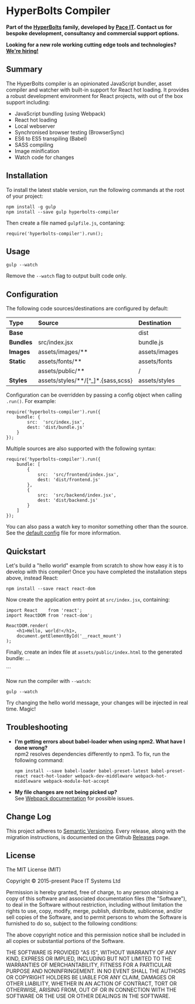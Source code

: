 # HyperBolts Compiler
**Part of the [HyperBolts](https://hyperbolts.io) family, developed by [Pace IT](https://www.paceit.co.uk). Contact us for bespoke development, consultancy and commercial support options.**

**Looking for a new role working cutting edge tools and technologies? [We're hiring!](https://www.paceit.co.uk/contact/developer-jobs)**

## Summary
The HyperBolts compiler is an opinionated JavaScript bundler, asset compiler and watcher with built-in support for React hot loading. It provides a robust development environment for React projects, with out of the box support including:

- JavaScript bundling (using Webpack)
- React hot loading
- Local webserver
- Synchronised browser testing (BrowserSync)
- ES6 to ES5 transpiling (Babel)
- SASS compiling
- Image minification
- Watch code for changes

## Installation
To install the latest stable version, run the following commands at the root of your project:

```
npm install -g gulp
npm install --save gulp hyperbolts-compiler
```

Then create a file named `gulpfile.js`, contaning:

```
require('hyperbolts-compiler').run();
```

## Usage
```
gulp --watch
```

Remove the `--watch` flag to output built code only.

## Configuration
The following code sources/destinations are configured by default:

| Type        | Source                             | Destination
|:----        |:------                             |:-----------
| **Base**    |                                    | dist
| **Bundles** | src/index.jsx                      | bundle.js
| **Images**  | assets/images/**                   | assets/images
| **Static**  | assets/fonts/**                    | assets/fonts
|             | assets/public/**                   | /
| **Styles**  | assets/styles/**/[^_]*.{sass,scss} | assets/styles

Configuration can be overridden by passing a config object when calling `.run()`. For example:

```
require('hyperbolts-compiler').run({
    bundle: {
        src:  'src/index.jsx',
        dest: 'dist/bundle.js'
    }
});
```

Multiple sources are also supported with the following syntax:

```
require('hyperbolts-compiler').run({
    bundle: [
        {
            src:  'src/frontend/index.jsx',
            dest: 'dist/frontend.js'
        },
        {
            src:  'src/backend/index.jsx',
            dest: 'dist/backend.js'
        }
    ]
});
```

You can also pass a watch key to monitor something other than the source. See the [default config](https://github.com/hyperbolts/compiler/blob/master/src/config.js) file for more information.

## Quickstart
Let's build a "hello world" example from scratch to show how easy it is to develop with this compiler! Once you have completed the installation steps above, instead React:

```
npm install --save react react-dom
```

Now create the application entry point at `src/index.jsx`, containing:

```
import React    from 'react';
import ReactDOM from 'react-dom';

ReactDOM.render(
    <h1>Hello, world!</h1>,
    document.getElementById('__react_mount')
);
```

Finally, create an index file at `assets/public/index.html` to the generated bundle:
...

<!DOCTYPE html>
<html>
    <body>
        <div id="__react_mount" />
        <script src="bundle.js"></script>
    </body>
</html>
```

Now run the compiler with `--watch`:

```
gulp --watch
```

Try changing the hello world message, your changes will be injected in real time. Magic!

## Troubleshooting
- **I'm getting errors about babel-loader when using npm2. What have I done wrong?**  
npm2 resolves dependencies differently to npm3. To fix, run the following command:

  ```
  npm install --save babel-loader babel-preset-latest babel-preset-react react-hot-loader webpack-dev-middleware webpack-hot-middleware webpack-module-hot-accept
  ```

- **My file changes are not being picked up?**  
See [Webpack documentation](https://webpack.github.io/docs/troubleshooting.html#watching) for possible issues.

## Change Log
This project adheres to [Semantic Versioning](http://semver.org/). Every release, along with the migration instructions, is documented on the Github [Releases](https://github.com/hyperbolts/compiler/releases) page.

## License
The MIT License (MIT)

Copyright © 2015-present Pace IT Systems Ltd

Permission is hereby granted, free of charge, to any person obtaining a copy
of this software and associated documentation files (the "Software"), to deal
in the Software without restriction, including without limitation the rights
to use, copy, modify, merge, publish, distribute, sublicense, and/or sell
copies of the Software, and to permit persons to whom the Software is
furnished to do so, subject to the following conditions:

The above copyright notice and this permission notice shall be included in all
copies or substantial portions of the Software.

THE SOFTWARE IS PROVIDED "AS IS", WITHOUT WARRANTY OF ANY KIND, EXPRESS OR
IMPLIED, INCLUDING BUT NOT LIMITED TO THE WARRANTIES OF MERCHANTABILITY,
FITNESS FOR A PARTICULAR PURPOSE AND NONINFRINGEMENT. IN NO EVENT SHALL THE
AUTHORS OR COPYRIGHT HOLDERS BE LIABLE FOR ANY CLAIM, DAMAGES OR OTHER
LIABILITY, WHETHER IN AN ACTION OF CONTRACT, TORT OR OTHERWISE, ARISING FROM,
OUT OF OR IN CONNECTION WITH THE SOFTWARE OR THE USE OR OTHER DEALINGS IN THE
SOFTWARE.